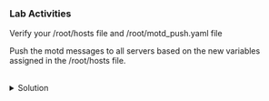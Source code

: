 ### Lab Activities
Verify your /root/hosts file and /root/motd_push.yaml file

Push the motd messages to all servers based on the new variables assigned in the /root/hosts file.

<br>
<details>
<summary>Solution</summary>

```plain
cat /root/hosts
```{{exec}}

Note: There are variables now assigned to each of the servers (env)

```plain
cat /root/motd_push.yaml
```{{exec}}

Run the Playbook push the MOTD
```plain
ansible-playbook -i /root/hosts motd_push.yaml
```{{exec}}

Run an adhoc command to check all the MOTD on all servers
```plain
ansible servers -i /root/hosts -m shell -a 'cat /etc/motd'
```{{exec}}

Manually check by logging into node01
```plain
ssh node01 'cat /etc/motd'
```{{exec}}

</details>